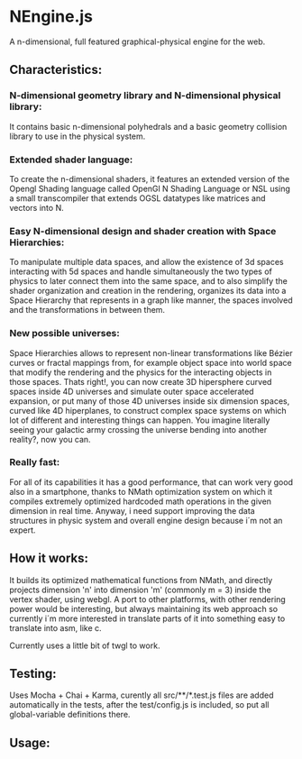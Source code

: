 # NEngine.js
A n-dimensional, full featured graphical-physical engine for the web.

## Characteristics:

### N-dimensional geometry library and N-dimensional physical library:
It contains basic n-dimensional polyhedrals and a basic geometry collision library to use in the physical system.

### Extended shader language:
To create the n-dimensional shaders, it features an extended version of the Opengl Shading language called OpenGl N Shading Language or NSL using a small transcompiler that extends OGSL datatypes like matrices and vectors into N.

### Easy N-dimensional design and shader creation with Space Hierarchies:
To manipulate multiple data spaces, and allow the existence of 3d spaces interacting with 5d spaces and handle simultaneously the two types of physics to later connect them into the same space, and to also simplify the shader organization and creation in the rendering, organizes its data into a Space Hierarchy that represents in a graph like manner, the spaces involved and the transformations in between them.

### New possible universes:
Space Hierarchies allows to represent non-linear transformations like Bézier curves or fractal mappings from, for example object space into world space that modify the rendering and the physics for the interacting objects in those spaces. Thats right!, you can now create 3D hipersphere curved spaces inside 4D universes and simulate outer space accelerated expansion, or put many of those 4D universes inside six dimension spaces, curved like 4D hiperplanes, to construct complex space systems on which lot of different and interesting things can happen. You imagine literally seeing your galactic army crossing the universe bending into another reality?, now you can.

### Really fast:
For all of its capabilities it has a good performance, that can work very good also in a smartphone, thanks to NMath optimization system on which it compiles extremely optimized hardcoded math operations in the given dimension in real time. Anyway, i need support improving the data structures in physic system and overall engine design because i´m not an expert.

## How it works:

It builds its optimized mathematical functions from NMath, and directly projects dimension 'n' into dimension 'm' (commonly m = 3)  inside the vertex shader, using webgl. A port to other platforms, with other rendering power would be interesting, but always maintaining its web approach so currently i´m more interested in translate parts of it into something easy to translate into asm, like c.

Currently uses a little bit of twgl to work.

## Testing:
Uses Mocha + Chai + Karma, curently all src/**/*.test.js files are added automatically in the tests, after the test/config.js is included, so put all global-variable definitions there.

## Usage:
